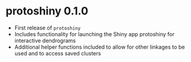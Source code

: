 # protoshiny 0.1.0

- First release of `protoshiny`
- Includes functionality for launching the Shiny app protoshiny for interactive dendrograms
- Additional helper functions included to allow for other linkages to be used and to access saved clusters
